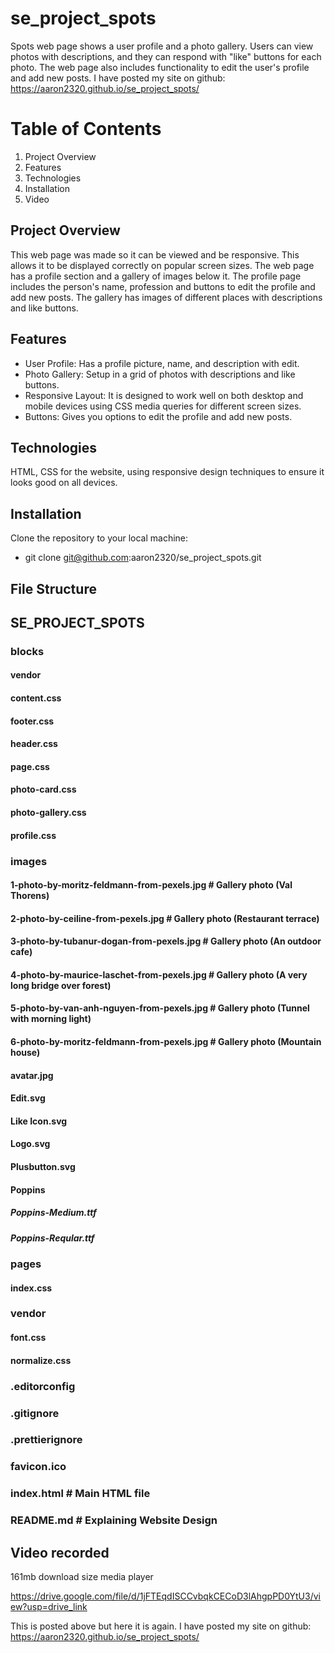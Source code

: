 # se_project_spots

Spots web page shows a user profile and a photo gallery. Users can view photos with descriptions, and they can respond with "like" buttons for each photo. The web page also includes functionality to edit the user's profile and add new posts. I have posted my site on github: https://aaron2320.github.io/se_project_spots/

# Table of Contents

1. Project Overview
2. Features
3. Technologies
4. Installation
5. Video

## Project Overview

This web page was made so it can be viewed and be responsive. This allows it to be displayed correctly on popular screen sizes. The web page has a profile section and a gallery of images below it. The profile page includes the person's name, profession and buttons to edit the profile and add new posts. The gallery has images of different places with descriptions and like buttons.

## Features

- User Profile: Has a profile picture, name, and description with edit.
- Photo Gallery: Setup in a grid of photos with descriptions and like buttons.
- Responsive Layout: It is designed to work well on both desktop and mobile devices using CSS media queries for different screen sizes.
- Buttons: Gives you options to edit the profile and add new posts.

## Technologies

HTML, CSS for the website, using responsive design techniques to ensure it looks good on all devices.

## Installation

Clone the repository to your local machine:

- git clone git@github.com:aaron2320/se_project_spots.git

## File Structure

## SE_PROJECT_SPOTS

### blocks

#### vendor

#### content.css

#### footer.css

#### header.css

#### page.css

#### photo-card.css

#### photo-gallery.css

#### profile.css

### images

#### 1-photo-by-moritz-feldmann-from-pexels.jpg # Gallery photo (Val Thorens)

#### 2-photo-by-ceiline-from-pexels.jpg # Gallery photo (Restaurant terrace)

#### 3-photo-by-tubanur-dogan-from-pexels.jpg # Gallery photo (An outdoor cafe)

#### 4-photo-by-maurice-laschet-from-pexels.jpg # Gallery photo (A very long bridge over forest)

#### 5-photo-by-van-anh-nguyen-from-pexels.jpg # Gallery photo (Tunnel with morning light)

#### 6-photo-by-moritz-feldmann-from-pexels.jpg # Gallery photo (Mountain house)

#### avatar.jpg

#### Edit.svg

#### Like Icon.svg

#### Logo.svg

#### Plusbutton.svg

#### Poppins

##### Poppins-Medium.ttf

##### Poppins-Reqular.ttf

### pages

#### index.css

### vendor

#### font.css

#### normalize.css

### .editorconfig

### .gitignore

### .prettierignore

### favicon.ico

### index.html # Main HTML file

### README.md # Explaining Website Design

## Video recorded

161mb download size media player

https://drive.google.com/file/d/1jFTEqdISCCvbqkCECoD3lAhgpPD0YtU3/view?usp=drive_link

This is posted above but here it is again.
I have posted my site on github: https://aaron2320.github.io/se_project_spots/
